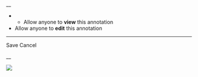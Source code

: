 __

  *   * Allow anyone to **view** this annotation
  * Allow anyone to **edit** this annotation



* * *

Save Cancel

__




![](https://bat.bing.com/action/0?ti=56018282&Ver=2&mid=e0168f60-0b8e-41cf-9181-ce4ebe9eab68&sid=201ffde0635411ee902411d77b750559&vid=20202bf0635411ee9ac03f2e618b0b9f&vids=0&msclkid=N&pi=0&lg=en-US&sw=800&sh=600&sc=24&nwd=1&tl=Shortform%20%7C%20A%20Brief%20History%20of%20Time&p=https%3A%2F%2Fwww.shortform.com%2Fapp%2Fbook%2Fa-brief-history-of-time%2Fquestion-4&r=&lt=700&evt=pageLoad&sv=1&rn=752823)

